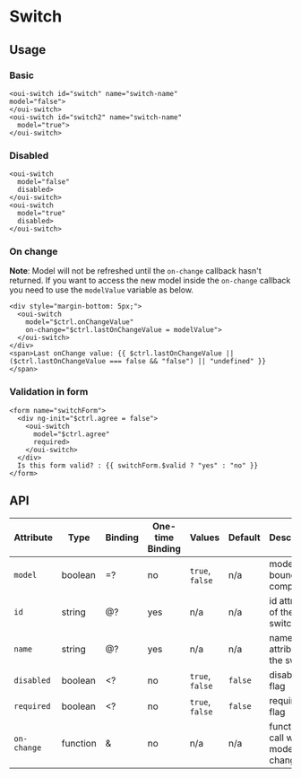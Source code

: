 # Switch

<component-status cx-design="complete" ux="rc"></component-status>

## Usage

### Basic

```html:preview
<oui-switch id="switch" name="switch-name"
model="false">
</oui-switch>
<oui-switch id="switch2" name="switch-name"
  model="true">
</oui-switch>
```

### Disabled

```html:preview
<oui-switch
  model="false"
  disabled>
</oui-switch>
<oui-switch
  model="true"
  disabled>
</oui-switch>
```

### On change

**Note**: Model will not be refreshed until the `on-change` callback hasn't returned. If you want to access the new model inside the `on-change` callback you need to use the `modelValue` variable as below.

```html:preview
<div style="margin-bottom: 5px;">
  <oui-switch
    model="$ctrl.onChangeValue"
    on-change="$ctrl.lastOnChangeValue = modelValue">
  </oui-switch>
</div>
<span>Last onChange value: {{ $ctrl.lastOnChangeValue || ($ctrl.lastOnChangeValue === false && "false") || "undefined" }}</span>
```

### Validation in form

```html:preview
<form name="switchForm">
  <div ng-init="$ctrl.agree = false">
    <oui-switch
      model="$ctrl.agree"
      required>
    </oui-switch>
  </div>
  Is this form valid? : {{ switchForm.$valid ? "yes" : "no" }}
</form>
```

## API

| Attribute     | Type      | Binding   | One-time Binding  | Values            | Default   | Description
| ----          | ----      | ----      | ----              | ----              | ----      | ----
| `model`       | boolean   | =?        | no                | `true`, `false`   | n/a       | model bound to component
| `id`          | string    | @?        | yes               | n/a               | n/a       | id attribute of the switch
| `name`        | string    | @?        | yes               | n/a               | n/a       | name attribute of the switch
| `disabled`    | boolean   | <?        | no                | `true`, `false`   | `false`   | disabled flag
| `required`    | boolean   | <?        | no                | `true`, `false`   | `false`   | required flag
| `on-change`   | function  | &         | no                | n/a               | n/a       | function to call when model changes
